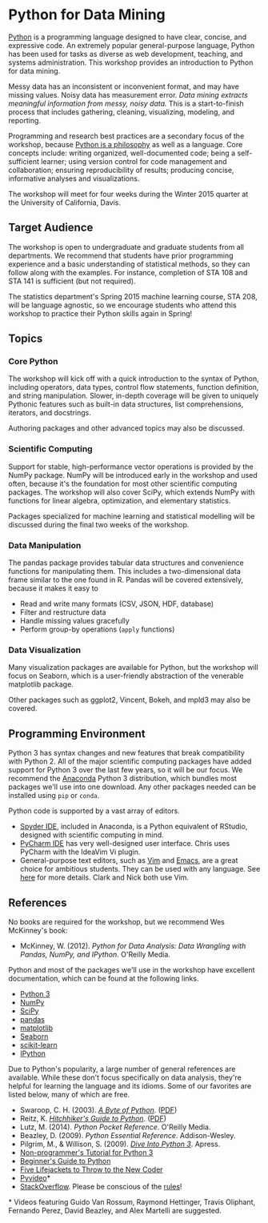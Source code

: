 # Python for Data Mining

[Python][] is a programming language designed to have clear, concise, and
expressive code.
An extremely popular general-purpose language, Python has been used for tasks
as diverse as web development, teaching, and systems administration.
This workshop provides an introduction to Python for data mining.

Messy data has an inconsistent or inconvenient format, and may have missing
values.
Noisy data has measurement error.
*Data mining extracts meaningful information from messy, noisy data.*
This is a start-to-finish process that includes gathering, cleaning,
visualizing, modeling, and reporting.

Programming and research best practices are a secondary focus of the workshop,
because [Python is a philosophy][zen] as well as a language.
Core concepts include: writing organized, well-documented code; being a
self-sufficient learner; using version control for code management and
collaboration; ensuring reproducibility of results; producing concise,
informative analyses and visualizations.

The workshop will meet for four weeks during the Winter 2015 quarter at the
University of California, Davis.

[zen]: http://legacy.python.org/dev/peps/pep-0020/
[Python]: https://www.python.org/

## Target Audience
The workshop is open to undergraduate and graduate students from all
departments.
We recommend that students have prior programming experience
and a basic understanding of statistical methods,
so they can follow along with the examples.
For instance, completion of STA 108 and STA 141 is sufficient
(but not required).

The statistics department's Spring 2015 machine learning course, STA 208, will
be language agnostic, so we encourage students who attend this workshop to
practice their Python skills again in Spring!

## Topics

### Core Python
The workshop will kick off with a quick introduction to the syntax of Python,
including operators, data types, control flow statements, function definition,
and string manipulation.
Slower, in-depth coverage will be given to uniquely Pythonic features such as
built-in data structures, list comprehensions, iterators, and docstrings.

Authoring packages and other advanced topics may also be discussed.

### Scientific Computing
Support for stable, high-performance vector operations is provided by the NumPy
package.
NumPy will be introduced early in the workshop and used often, because it's
the foundation for most other scientific computing packages.
The workshop will also cover SciPy, which extends NumPy with functions for
linear algebra, optimization, and elementary statistics.

Packages specialized for machine learning and statistical modelling will be
discussed during the final two weeks of the workshop.

### Data Manipulation
The pandas package provides tabular data structures and convenience functions
for manipulating them.
This includes a two-dimensional data frame similar to the one found in R.
Pandas will be covered extensively, because it makes it easy to

+ Read and write many formats (CSV, JSON, HDF, database)
+ Filter and restructure data
+ Handle missing values gracefully
+ Perform group-by operations (`apply` functions)

### Data Visualization

Many visualization packages are available for Python, but the workshop will
focus on Seaborn, which is a user-friendly abstraction of the venerable 
matplotlib package.

Other packages such as ggplot2, Vincent, Bokeh, and mpld3 may also be covered.

## Programming Environment
Python 3 has syntax changes and new features that break compatibility with
Python 2.
All of the major scientific computing packages have added support for Python 3
over the last few years, so it will be our focus.
We recommend the [Anaconda][] Python 3 distribution,
which bundles most packages we'll use into one download.
Any other packages needed can be installed using `pip` or `conda`.

Python code is supported by a vast array of editors.

+ [Spyder IDE][Spyder], included in Anaconda, 
  is a Python equivalent of RStudio, 
  designed with scientific computing in mind.
+ [PyCharm IDE][PyCharm] has very well-designed user interface. Chris uses
  PyCharm with the IdeaVim Vi plugin.
+ General-purpose text editors, such as [Vim][] and [Emacs][], are a great
  choice for ambitious students. They can be used with any language. 
  See [here][Text Editors] for more details. Clark and Nick both use Vim.

[Anaconda]: http://continuum.io/downloads
[Spyder]: https://code.google.com/p/spyderlib/
[PyCharm]: https://www.jetbrains.com/pycharm/
[Vim]: http://www.vim.org/
[Emacs]: https://www.gnu.org/software/emacs/
[Text Editors]: http://heather.cs.ucdavis.edu/~matloff/ProgEdit/ProgEdit.html

## References

No books are required for the workshop, but we recommend Wes McKinney's book:

+ McKinney, W. (2012). _Python for Data Analysis: Data Wrangling with Pandas, 
  NumPy, and IPython_. O'Reilly Media.

Python and most of the packages we'll use in the workshop have excellent
documentation, which can be found at the following links.

+ [Python 3](https://docs.python.org/3/)
+ [NumPy](http://docs.scipy.org/doc/numpy/)
+ [SciPy](http://docs.scipy.org/doc/scipy/reference/)
+ [pandas](http://pandas.pydata.org/pandas-docs/stable/)
+ [matplotlib](http://matplotlib.org/contents.html)
+ [Seaborn](http://stanford.edu/~mwaskom/software/seaborn/tutorial.html)
+ [scikit-learn](http://scikit-learn.org/stable/documentation.html)
+ [IPython](http://ipython.org/documentation.html)

Due to Python's popularity, a large number of general references are available.
While these don't focus specifically on data analysis, they're helpful for
learning the language and its idioms.
Some of our favorites are listed below, many of which are free.

+ Swaroop, C. H. (2003). _[A Byte of Python][]_. ([PDF][ABoP PDF])
+ Reitz, K. _[Hitchhiker's Guide to Python][Hitchhiker's Guide]_. 
  ([PDF][HGoP PDF])
+ Lutz, M. (2014). _Python Pocket Reference_. O'Reilly Media. 
+ Beazley, D. (2009). _Python Essential Reference_. Addison-Wesley.
+ Pilgrim, M., & Willison, S. (2009). _[Dive Into Python 3][]_. Apress.
+ [Non-programmer's Tutorial for Python 3][Non]
+ [Beginner's Guide to Python][Beginner's Guide]
+ [Five Lifejackets to Throw to the New Coder][New Coder]
+ [Pyvideo][Pyvideo]\*
+ [StackOverflow][]. Please be conscious of the [rules][SO Rules]!

\* Videos featuring Guido Van Rossum, Raymond Hettinger, Travis Oliphant, 
Fernando Perez, David Beazley, and Alex Martelli are suggested.


[A Byte of Python]: http://www.swaroopch.com/notes/python/
[ABoP PDF]: http://files.swaroopch.com/python/byte_of_python.pdf

[Hitchhiker's Guide]: http://docs.python-guide.org/en/latest/
[HGop PDF]: https://media.readthedocs.org/pdf/python-guide/latest/python-guide.pdf

[Dive Into Python 3]: http://www.diveintopython3.net/
[Non]: http://en.wikibooks.org/wiki/Non-Programmer%27s_Tutorial_for_Python_3
[Beginner's Guide]: https://wiki.python.org/moin/BeginnersGuide
[New Coder]: http://newcoder.io/
[Pyvideo]: http://pyvideo.org/
[StackOverflow]: http://stackoverflow.com/questions/tagged/python
[SO Rules]: http://stackoverflow.com/tour

